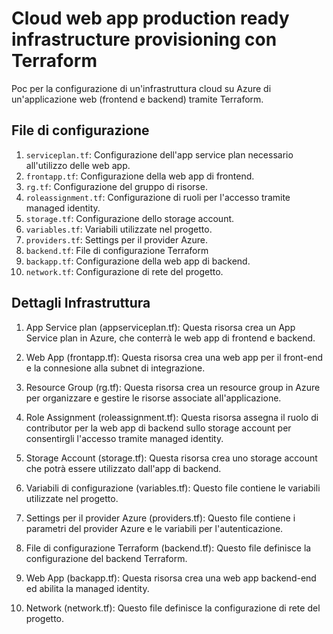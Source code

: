 # Cloud web app production ready infrastructure provisioning con Terraform

Poc per la configurazione di un'infrastruttura cloud su Azure di un'applicazione web (frontend e backend) tramite Terraform.  

## File di configurazione

1. `serviceplan.tf`: Configurazione dell'app service plan necessario all'utilizzo delle web app.
2. `frontapp.tf`: Configurazione della web app di frontend.
3. `rg.tf`: Configurazione del gruppo di risorse.
4. `roleassignment.tf`: Configurazione di ruoli per l'accesso tramite managed identity.
5. `storage.tf`: Configurazione dello storage account.
6. `variables.tf`: Variabili utilizzate nel progetto.
7. `providers.tf`: Settings per il provider Azure.
8. `backend.tf`: File di configurazione Terraform
9. `backapp.tf`: Configurazione della web app di backend.
10. `network.tf`: Configurazione di rete del progetto.

## Dettagli Infrastruttura

1. App Service plan (appserviceplan.tf): Questa risorsa crea un App Service plan in Azure, che conterrà le web app di frontend e backend.

2. Web App (frontapp.tf): Questa risorsa crea una web app per il front-end e la connesione alla subnet di integrazione.

3. Resource Group (rg.tf): Questa risorsa crea un resource group in Azure per organizzare e gestire le risorse associate all'applicazione.

4. Role Assignment (roleassignment.tf): Questa risorsa assegna il ruolo di contributor per la web app di backend sullo storage account per consentirgli l'accesso tramite managed identity.

5. Storage Account (storage.tf): Questa risorsa crea uno storage account che potrà essere utilizzato dall'app di backend.

6. Variabili di configurazione (variables.tf): Questo file contiene le variabili utilizzate nel progetto.

7. Settings per il provider Azure (providers.tf): Questo file contiene i parametri del provider Azure e le variabili per l'autenticazione.

8. File di configurazione Terraform (backend.tf): Questo file definisce la configurazione del backend Terraform.

9. Web App (backapp.tf): Questa risorsa crea una web app backend-end ed abilita la managed identity.

10. Network (network.tf): Questo file definisce la configurazione di rete del progetto.